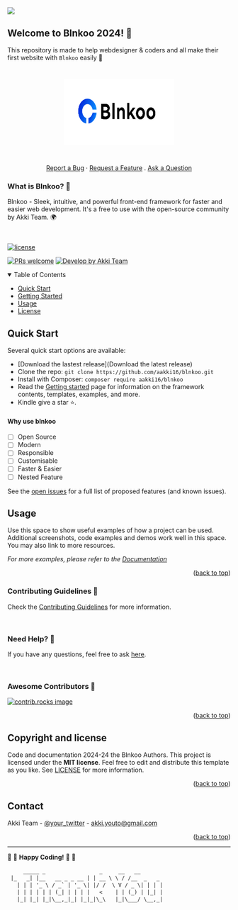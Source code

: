 <a id="rdme-top"></a>

<a href="https://github.com/aakki16/blnkoo/"> <img align='center' height="30" src="https://img.shields.io/badge/Blnkoo-v1-orange.svg?&style=for-the-badge&logo=KD&logoColor=blue" /> </a> <br>

## Welcome to Blnkoo 2024! 🎉

This repository is made to help webdesigner & coders and all make their first website with ```Blnkoo``` easily 🌱

<h1 align="center">
  <a href="https://github.com/aakki16/Blnkoo">
    <img src="./logo.svg" alt="Logo" width="250" height="150">
  </a>
</h1>
<div align="center">
  <br />
  <a href="https://github.com/aakki16/Blnkoo/issues/new?assignees=&labels=bug&template=BUG_REPORT.md&title=bug%3A+">Report a Bug</a>
  ·
  <a href="https://github.com/aakki16/Blnkoo/issues/new?assignees=&labels=enhancement&template=FEATURE_REQUEST.md&title=feat%3A+">Request a Feature</a>
  .
  <a href="https://github.com/aakki16/Blnkoo/discussions">Ask a Question</a>
</div>

### What is Blnkoo? 🤔

Blnkoo - Sleek, intuitive, and powerful front-end framework for faster and easier web development. It's a free to use with the open-source community by Akki Team. 🌍

<br />

[![license](https://img.shields.io/github/license/aakki16/blnkoo
)](LICENSE)

[![PRs welcome](https://img.shields.io/badge/PRs-welcome-ff69b4.svg?style=flat-square)](https://github.com/aakki16/blnkoo/issues?q=is%3Aissue+is%3Aopen+label%3A%22help+wanted%22)
[![Develop by Akki Team](https://img.shields.io/badge/made%20with%20%E2%99%A5%20by-Akki&nbsp;Team-ff1414.svg?style=flat-square)](https://github.com/Blnkoo)

</div>

<details open="open">
<summary>Table of Contents</summary>

- [Quick Start](#quick-start)
- [Getting Started](#getting-started)
- [Usage](#usage)
- [License](#license)

</details>

## Quick Start
Several quick start options are available:
- [Download the lastest release](Download the latest release)
- Clone the repo: ```git clone https://github.com/aakki16/blnkoo.git```
- Install with Composer: ```composer require aakki16/blnkoo```
- Read the [Getting started]() page for information on the framework contents, templates, examples, and more.
- Kindle give a star ⭐.

<!-- ROADMAP -->
#### Why use blnkoo

- [ ] Open Source
- [ ] Modern 
- [ ] Responsible
- [ ] Customisable
- [ ] Faster & Easier
- [ ] Nested Feature

See the [open issues](https://github.com/aakki16/Blnkoo/issues) for a full list of proposed features (and known issues).

<!-- Usage -->
## Usage

Use this space to show useful examples of how a project can be used. Additional screenshots, code examples and demos work well in this space. You may also link to more resources.

_For more examples, please refer to the [Documentation](https://blnkoo.vercel.app)_

<p align="right">(<a href="#rdme-top">back to top</a>)</p>

<!-- Contributing -->
### Contributing Guidelines 🤝

Check the [Contributing Guidelines](https://github.com/aakki16/blnkoo/blob/master/CONTRIBUTING.md) for more information.

<br>

### Need Help? 🤔

If you have any questions, feel free to ask [here](https://github.com/aakki16/blnkoo/discussions/categories/q-a).

<br>

### Awesome Contributors 🌟

<a href="">
  <img src="https://contrib.rocks/image?repo=aakki16/Blnkoo" alt="contrib.rocks image" />
</a>

<p align="right">(<a href="#rdme-top">back to top</a>)</p>

## Copyright and license

Code and documentation 2024-24 the Blnkoo Authors.
This project is licensed under the **MIT license**. Feel free to edit and distribute this template as you like.
See [LICENSE](LICENSE) for more information.

<p align="right">(<a href="#rdme-top">back to top</a>)</p>

<!-- Contact -->
## Contact

Akki Team - [@your_twitter](https://twitter.com/your_username) - akki.youto@gmail.com

<p align="right">(<a href="#rdme-top">back to top</a>)</p>

---

:tada: :confetti_ball: **Happy Coding!** :confetti_ball: :tada:

```
     _____ _                 _     __   __          
 |_   _| |__   __ _ _ __ | | __ \ \ / /__  _   _ 
   | | | '_ \ / _` | '_ \| |/ /  \ V / _ \| | | |
   | | | | | | (_| | | | |   <    | | (_) | |_| |
   |_| |_| |_|\__,_|_| |_|_|\_\   |_|\___/ \__,_|
```

